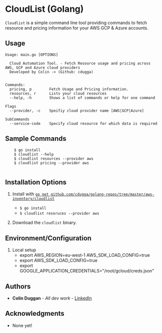# CloudList (Golang)

`Cloudlist` is a simple command line tool providing commands to fetch resource and pricing information for your AWS GCP & Azure accounts. 

**Usage**
---

```
Usage: main.go [OPTIONS]

  Cloud Automation Tool. - Fetch Resource usage and pricing across AWS, GCP and Azure cloud providers
  Developed by Colin -> (Github: cdugga)


Commands:
  pricing, p        Fetch Usage and Pricing information.
  resources, r      Lists your cloud resources
  --help, -h        Shows a list of commands or help for one command

Flags
  --provider, -c    Speifiy cloud provider name [AWS|GCP|Azure]
  
SubCommands
  --service-code    Specify cloud resource for which data is required 

```

**Sample Commands**
---
```
    $ go install
    $ cloudlist --help
    $ cloudlist resources --provider aws
    $ cloudlist pricing --provider aws
    
```

**Installation Options**
---

1. Install with [`go get github.com/cdugga/golang-repos/tree/master/aws-inventory/cloudlist`](https://github.com/cdugga/golang-repos/aws-inventory)
    + `$ go install`
    + `$ cloudlist resoruces --provider aws`

2. Download the `cloudlist` binary.


**Environment/Configuration**
--
1. Local setup
    + export AWS_REGION=eu-west-1 AWS_SDK_LOAD_CONFIG=true
    + export AWS_SDK_LOAD_CONFIG=true
    + export GOOGLE_APPLICATION_CREDENTIALS="/root/gcloud/creds.json"

## Authors

* **Colin Duggan** - *All dev work* - [LinkedIn](https://www.linkedin.com/in/colinduggan/?originalSubdomain=ie)


## Acknowledgments

* None yet!
